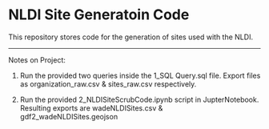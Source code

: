 # NLDI Site Generatoin Code

This repository stores code for the generation of sites used with the NLDI.

---

Notes on Project:

1. Run the provided two queries inside the 1_SQL Query.sql file. Export files as organization_raw.csv & sites_raw.csv respectively.

2. Run the provided 2_NLDISiteScrubCode.ipynb script in JupterNotebook. Resulting exports are wadeNLDISites.csv & gdf2_wadeNLDISites.geojson
